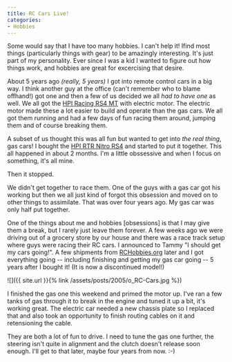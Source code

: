 ```yaml
---
title: RC Cars Live!
categories:
- Hobbies
---
```


Some would say that I have too many hobbies. I can't help it! Ifind most things (particularly things with gear) to be amazingly
interesting. It's just part of my personality. Ever since I was a kid I
wanted to figure out how things work, and hobbies are great for
excercising that desire.

About 5 years ago _(really, 5 years)_ I got into remote control cars in a
big way. I think another guy at the office (can't remember who to blame offhand!) got one and then a few of us
decided we all _had to have one_ as well. We all got the [HPI
Racing RS4 MT](http://www.hpiracing.com/kits/mt/mt-m.htm) with electric motor. The electric motor made these a lot
easier to build and operate than the gas cars. We all got them running
and had a few days of fun racing them around, jumping them and of
course breaking them.

A subset of us thought this was all fun but wanted to get into _the real thing_,
gas cars! I bought the [HPI RTR Nitro RS4](http://www.hpiracing.com/kits/nitromt/nitromt-m.htm) and started to put it together. This all
happened in about 2 months. I'm a little obssessive and when I focus on
something, it's all mine.

Then it stopped.

We didn't get together to race them. One of the guys with a gas car got
his working but then we all just kind of forgot this obsession and
moved on to other things to assimilate. That was over four years ago. My gas car was only half put together.

One of the things about me and hobbies [obsessions] is that I may give
them a break, but I rarely just leave them forever. A few weeks ago we were
driving out of a grocery store by our house and there was a race track
setup where guys were racing their RC cars. I announced to Tammy "I should
get my cars going!". A few shipments from [RCHobbies.org](http://www.rchobbies.org/) later and I got
everything going -- including finishing and getting my gas car going --
5 years after I bought it! (It is now a discontinued model!)

![]({{ site.url }}{% link /assets/posts/2005/o_RC-Cars.jpg %})

I finished the gas one this weekend and primed the motor up. I've ran a
few tanks of gas through it to break in the engine and tuned it up a
bit, it's working great. The electric car needed a new chassis plate so
I replaced that and also took an opportunity to finish routing cables
on it and retensioning the cable.

They are both a lot of fun to drive. I need to tune the gas one
further, the steering isn't quite in alignment and the clutch doesn't
release soon enough. I'll get to that later, maybe four years from now.
:-)
